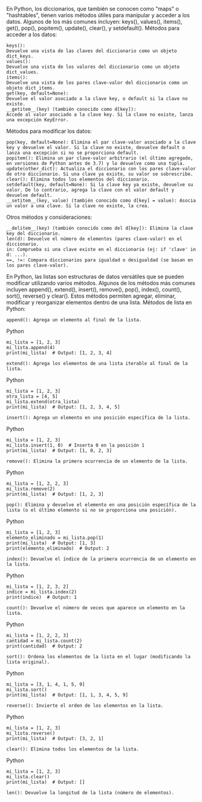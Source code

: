 
En Python, los diccionarios, que también se conocen como "maps" o "hashtables", tienen varios métodos útiles para manipular y acceder a los datos. Algunos de los más comunes incluyen: keys(), values(), items(), get(), pop(), popitem(), update(), clear(), y setdefault().
Métodos para acceder a los datos:

    keys():
    Devuelve una vista de las claves del diccionario como un objeto dict_keys.
    values():
    Devuelve una vista de los valores del diccionario como un objeto dict_values.
    items():
    Devuelve una vista de los pares clave-valor del diccionario como un objeto dict_items.
    get(key, default=None):
    Devuelve el valor asociado a la clave key, o default si la clave no existe.
    __getitem__(key) (también conocido como d[key]):
    Accede al valor asociado a la clave key. Si la clave no existe, lanza una excepción KeyError.

Métodos para modificar los datos:

    pop(key, default=None): Elimina el par clave-valor asociado a la clave key y devuelve el valor. Si la clave no existe, devuelve default o lanza una excepción si no se proporciona default.
    popitem(): Elimina un par clave-valor arbitrario (el último agregado, en versiones de Python antes de 3.7) y lo devuelve como una tupla.
    update(other_dict): Actualiza el diccionario con los pares clave-valor de otro diccionario. Si una clave ya existe, su valor se sobrescribe.
    clear(): Elimina todos los elementos del diccionario.
    setdefault(key, default=None): Si la clave key ya existe, devuelve su valor. De lo contrario, agrega la clave con el valor default y devuelve default.
    __setitem__(key, value) (también conocido como d[key] = value): Asocia un valor a una clave. Si la clave no existe, la crea.

Otros métodos y consideraciones:

    __delitem__(key) (también conocido como del d[key]): Elimina la clave key del diccionario.
    len(d): Devuelve el número de elementos (pares clave-valor) en el diccionario.
    in: Comprueba si una clave existe en el diccionario (ej: if 'clave' in d: ...).
    ==, !=: Compara diccionarios para igualdad o desigualdad (se basan en los pares clave-valor).




En Python, las listas son estructuras de datos versátiles que se pueden modificar utilizando varios métodos. Algunos de los métodos más comunes incluyen append(), extend(), insert(), remove(), pop(), index(), count(), sort(), reverse() y clear(). Estos métodos permiten agregar, eliminar, modificar y reorganizar elementos dentro de una lista. 
Métodos de lista en Python:

    append(): Agrega un elemento al final de la lista. 

Python

    mi_lista = [1, 2, 3]
    mi_lista.append(4)
    print(mi_lista)  # Output: [1, 2, 3, 4]

    extend(): Agrega los elementos de una lista iterable al final de la lista. 

Python

    mi_lista = [1, 2, 3]
    otra_lista = [4, 5]
    mi_lista.extend(otra_lista)
    print(mi_lista)  # Output: [1, 2, 3, 4, 5]

    insert(): Agrega un elemento en una posición específica de la lista. 

Python

    mi_lista = [1, 2, 3]
    mi_lista.insert(1, 0)  # Inserta 0 en la posición 1
    print(mi_lista)  # Output: [1, 0, 2, 3]

    remove(): Elimina la primera ocurrencia de un elemento de la lista. 

Python

    mi_lista = [1, 2, 2, 3]
    mi_lista.remove(2)
    print(mi_lista)  # Output: [1, 2, 3]

    pop(): Elimina y devuelve el elemento en una posición específica de la lista (o el último elemento si no se proporciona una posición). 

Python

    mi_lista = [1, 2, 3]
    elemento_eliminado = mi_lista.pop(1)
    print(mi_lista)  # Output: [1, 3]
    print(elemento_eliminado)  # Output: 2

    index(): Devuelve el índice de la primera ocurrencia de un elemento en la lista. 

Python

    mi_lista = [1, 2, 3, 2]
    indice = mi_lista.index(2)
    print(indice)  # Output: 1

    count(): Devuelve el número de veces que aparece un elemento en la lista. 

Python

    mi_lista = [1, 2, 2, 3]
    cantidad = mi_lista.count(2)
    print(cantidad)  # Output: 2

    sort(): Ordena los elementos de la lista en el lugar (modificando la lista original). 

Python

    mi_lista = [3, 1, 4, 1, 5, 9]
    mi_lista.sort()
    print(mi_lista)  # Output: [1, 1, 3, 4, 5, 9]

    reverse(): Invierte el orden de los elementos en la lista. 

Python

    mi_lista = [1, 2, 3]
    mi_lista.reverse()
    print(mi_lista)  # Output: [3, 2, 1]

    clear(): Elimina todos los elementos de la lista. 

Python

    mi_lista = [1, 2, 3]
    mi_lista.clear()
    print(mi_lista)  # Output: []

    len(): Devuelve la longitud de la lista (número de elementos). 

